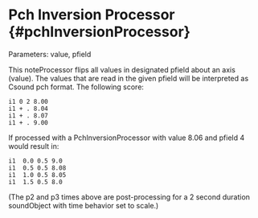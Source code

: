 Pch Inversion Processor {#pchInversionProcessor}
=======================

Parameters: value, pfield

This noteProcessor flips all values in designated pfield about an axis
(value). The values that are read in the given pfield will be
interpreted as Csound pch format. The following score:

    i1 0 2 8.00
    i1 + . 8.04
    i1 + . 8.07
    i1 + . 9.00

If processed with a PchInversionProcessor with value 8.06 and pfield 4
would result in:

    i1  0.0 0.5 9.0
    i1  0.5 0.5 8.08
    i1  1.0 0.5 8.05
    i1  1.5 0.5 8.0    

(The p2 and p3 times above are post-processing for a 2 second duration
soundObject with time behavior set to scale.)
